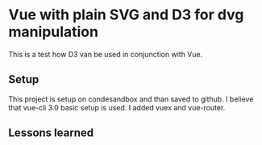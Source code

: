 # Vue with plain SVG and D3 for dvg manipulation

This is a test how D3 van be used in conjunction with Vue.

## Setup

This project is setup on condesandbox and than saved to github. I believe that vue-cli 3.0 basic setup is used. I added vuex and vue-router.

## Lessons learned
